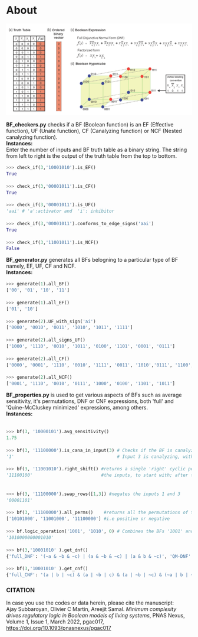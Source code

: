 # About
<img src="repr_BFs.png">

<b>BF_checkers.py</b> checks if a BF (Boolean function) is an EF (Effective function), UF (Unate function), CF (Canalyzing function) or NCF (Nested canalyzing function).<br/>
<b>Instances:</b><br/>
Enter the number of inputs and BF truth table as a binary string. The string from left to right is the output of the truth table from the top to bottom.

```python
>>> check_if(3,'10001010').is_EF()
True

>>> check_if(3,'00001011').is_CF()
True

>>> check_if(3,'00001011').is_UF()
'aai' # 'a':activator and  'i': inhibitor

>>> check_if(3,'00001011').conforms_to_edge_signs('aai')
True

>>> check_if(3,'11001011').is_NCF()
False
```

<b>BF_generator.py</b> generates all BFs belogning to a particular type of BF namely, EF, UF, CF and NCF.<br/>
<b>Instances:</b><br/>

```python
>>> generate(1).all_BF()
['00', '01', '10', '11']

>>> generate(1).all_EF()
['01', '10']

>>> generate(2).UF_with_sign('ai')
['0000', '0010', '0011', '1010', '1011', '1111']

>>> generate(2).all_signs_UF()
['1000', '1110', '0010', '1011', '0100', '1101', '0001', '0111']

>>> generate(2).all_CF()
['0000', '0001', '1110', '0010', '1111', '0011', '1010','0111', '1100', '1000', '0100', '1101', '1011', '0101']

>>> generate(2).all_NCF()
['0001', '1110', '0010', '0111', '1000', '0100', '1101', '1011']
```

<b>BF_properties.py</b> is used to get various aspects of BFs such as average sensitivity, it's permutations, DNF or CNF expressions, both 'full' and 'Quine-McCluskey minimized' expressions, among others.<br/>
<b>Instances:</b><br/>
```python

>>> bf(3, '10000101').avg_sensitivity() 
1.75

>>> bf(3, '11100000').is_cana_in_input(3) # Checks if the BF is canalyzing in input '3'.
'1'                                       # Input 3 is canalyzing, with the canalyzing input value equal to '1'

>>> bf(3, '11001010').right_shift() #returns a single 'right' cyclic permutation of the truth table (if 3,2,1 is the order of
'11100100'                          #the inputs, to start with; after the operation 1,3,2 will be the order of the inputs)


>>> bf(3, '11100000').swap_rows([1,3]) #negates the inputs 1 and 3
'00001101'

>>> bf(3, '11100000').all_perms()    #returns all the permutations of the BF given that all inputs have same sign 
['10101000', '11001000', '11100000'] #i.e positive or negative

>>> bf.logic_operation('1001', '1010', 0) # Combines the BFs '1001' and '1010' with the '0' (AND) operator
'1010000000001010'

>>> bf(3,'10001010' ).get_dnf()
{'full_DNF': '(~a & ~b & ~c) | (a & ~b & ~c) | (a & b & ~c)', 'QM-DNF': (a & ~c) | (~b & ~c)}

>>> bf(3,'10001010' ).get_cnf()
{'full_CNF': '(a | b | ~c) & (a | ~b | c) & (a | ~b | ~c) & (~a | b | ~c) & (~a | ~b | ~c)', 'QM-CNF': ~c & (a | ~b)}
```

### CITATION
In case you use the codes or data herein, please cite the manuscript:<br/>
Ajay Subbaroyan, Olivier C Martin, Areejit Samal. *Minimum complexity drives regulatory logic in Boolean models of living systems*, PNAS Nexus, Volume 1, Issue 1, March 2022, pgac017, https://doi.org/10.1093/pnasnexus/pgac017
